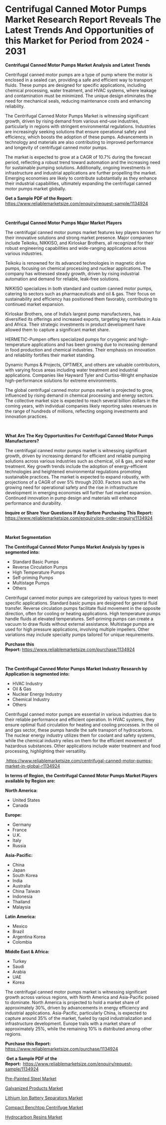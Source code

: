 <p><h1>Centrifugal Canned Motor Pumps Market Research Report Reveals The Latest Trends And Opportunities of this Market for Period from 2024 - 2031</h1></p><p><strong>Centrifugal Canned Motor Pumps Market Analysis and Latest Trends</strong></p>
<p><p>Centrifugal canned motor pumps are a type of pump where the motor is enclosed in a sealed can, providing a safe and efficient way to transport fluids. These pumps are designed for specific applications, including chemical processing, water treatment, and HVAC systems, where leakage and contamination must be minimized. The unique design eliminates the need for mechanical seals, reducing maintenance costs and enhancing reliability.</p><p>The Centrifugal Canned Motor Pumps Market is witnessing significant growth, driven by rising demand from various end-use industries, particularly in regions with stringent environmental regulations. Industries are increasingly seeking solutions that ensure operational safety and efficiency, which boosts the adoption of these pumps. Advancements in technology and materials are also contributing to improved performance and longevity of centrifugal canned motor pumps.</p><p>The market is expected to grow at a CAGR of 10.7% during the forecast period, reflecting a robust trend toward automation and the increasing need for sustainable pumping solutions. Additionally, ongoing investments in infrastructure and industrial applications are further propelling the market. Emerging economies are likely to contribute substantially as they enhance their industrial capabilities, ultimately expanding the centrifugal canned motor pumps market globally.</p></p>
<p><strong>Get a Sample PDF of the Report:&nbsp;</strong> <a href="https://www.reliablemarketsize.com/enquiry/request-sample/1134924?utm_campaign=1186&utm_medium=2&utm_source=Github&utm_content=ia&utm_term=09102024&utm_id=centrifugal-canned-motor-pumps">https://www.reliablemarketsize.com/enquiry/request-sample/1134924</a></p>
<p>&nbsp;</p>
<p><strong>Centrifugal Canned Motor Pumps Major Market Players</strong></p>
<p><p>The centrifugal canned motor pumps market features key players known for their innovative solutions and strong market presence. Major companies include Teikoku, NIKKISO, and Kirloskar Brothers, all recognized for their robust engineering capabilities and wide-ranging applications across various industries.</p><p>Teikoku is renowned for its advanced technologies in magnetic drive pumps, focusing on chemical processing and nuclear applications. The company has witnessed steady growth, driven by rising industrial automation and demand for reliable, leak-free solutions.</p><p>NIKKISO specializes in both standard and custom canned motor pumps, catering to sectors such as pharmaceuticals and oil & gas. Their focus on sustainability and efficiency has positioned them favorably, contributing to continued market expansion.</p><p>Kirloskar Brothers, one of India’s largest pump manufacturers, has diversified its offerings and increased exports, targeting key markets in Asia and Africa. Their strategic investments in product development have allowed them to capture a significant market share.</p><p>HERMETIC-Pumpen offers specialized pumps for cryogenic and high-temperature applications and has been growing due to increasing demand in food production and chemical industries. Their emphasis on innovation and reliability fortifies their market standing.</p><p>Dynamic Pumps & Projects, OPTIMEX, and others are valuable contributors, with varying focus areas including water treatment and industrial applications. Companies like Hayward Tyler and Curtiss-Wright emphasize high-performance solutions for extreme environments.</p><p>The global centrifugal canned motor pumps market is projected to grow, influenced by rising demand in chemical processing and energy sectors. The collective market size is expected to reach several billion dollars in the coming years, with individual companies likely reporting sales revenues in the range of hundreds of millions, reflecting ongoing investments and innovation practices.</p></p>
<p>&nbsp;</p>
<p><strong>What Are The Key Opportunities For Centrifugal Canned Motor Pumps Manufacturers?</strong></p>
<p><p>The centrifugal canned motor pumps market is witnessing significant growth, driven by increasing demand for efficient and reliable pumping solutions across various industries such as chemical, oil & gas, and water treatment. Key growth trends include the adoption of energy-efficient technologies and heightened environmental regulations promoting sustainable practices. The market is expected to expand robustly, with projections of a CAGR of over 5% through 2030. Factors such as the growing need for operational safety and the rise in infrastructure development in emerging economies will further fuel market expansion. Continued innovation in pump design and materials will enhance performance and durability.</p></p>
<p><strong>Inquire or Share Your Questions If Any Before Purchasing This Report:</strong> <a href="https://www.reliablemarketsize.com/enquiry/pre-order-enquiry/1134924?utm_campaign=1186&utm_medium=2&utm_source=Github&utm_content=ia&utm_term=09102024&utm_id=centrifugal-canned-motor-pumps">https://www.reliablemarketsize.com/enquiry/pre-order-enquiry/1134924</a></p>
<p>&nbsp;</p>
<p><strong>Market Segmentation</strong></p>
<p><strong>The Centrifugal Canned Motor Pumps Market Analysis by types is segmented into:</strong></p>
<p><ul><li>Standard Basic Pumps</li><li>Reverse Circulation Pumps</li><li>High Temperature Pumps</li><li>Self-priming Pumps</li><li>Multistage Pumps</li><li>Others</li></ul></p>
<p><p>Centrifugal canned motor pumps are categorized by various types to meet specific applications. Standard basic pumps are designed for general fluid transfer. Reverse circulation pumps facilitate fluid movement in the opposite direction, often for cooling or heating applications. High temperature pumps handle fluids at elevated temperatures. Self-priming pumps can create a vacuum to draw fluids without external assistance. Multistage pumps are used for high pressure applications, involving multiple impellers. Other variations may include specialty pumps tailored for unique requirements.</p></p>
<p><strong>Purchase this Report:&nbsp;</strong><a href="https://www.reliablemarketsize.com/purchase/1134924?utm_campaign=1186&utm_medium=2&utm_source=Github&utm_content=ia&utm_term=09102024&utm_id=centrifugal-canned-motor-pumps">https://www.reliablemarketsize.com/purchase/1134924</a></p>
<p>&nbsp;</p>
<p><strong>The Centrifugal Canned Motor Pumps Market Industry Research by Application is segmented into:</strong></p>
<p><ul><li>HVAC Industry</li><li>Oil & Gas</li><li>Nuclear Energy Industry</li><li>Chemical Industry</li><li>Others</li></ul></p>
<p><p>Centrifugal canned motor pumps are essential in various industries due to their reliable performance and efficient operation. In HVAC systems, they ensure optimal fluid circulation for heating and cooling processes. In the oil and gas sector, these pumps handle the safe transport of hydrocarbons. The nuclear energy industry utilizes them for coolant and safety systems, while the chemical industry relies on them for the efficient movement of hazardous substances. Other applications include water treatment and food processing, highlighting their versatility.</p></p>
<p><a href="https://www.reliablemarketsize.com/centrifugal-canned-motor-pumps-market-in-global-r1134924?utm_campaign=1186&utm_medium=2&utm_source=Github&utm_content=ia&utm_term=09102024&utm_id=centrifugal-canned-motor-pumps">&nbsp;https://www.reliablemarketsize.com/centrifugal-canned-motor-pumps-market-in-global-r1134924</a></p>
<p><strong>In terms of Region, the Centrifugal Canned Motor Pumps Market Players available by Region are:</strong></p>
<p>
    <p> <strong> North America: </strong>
        <ul>
            <li>United States</li>
            <li>Canada</li>
        </ul>
        </p> 
    <p> <strong> Europe: </strong>
        <ul>
            <li>Germany</li>
            <li>France</li>
            <li>U.K.</li>
            <li>Italy</li>
            <li>Russia</li>
        </ul>
        </p> 
    <p> <strong> Asia-Pacific: </strong>
        <ul>
            <li>China</li>
            <li>Japan</li>
            <li>South Korea</li>
            <li>India</li>
            <li>Australia</li>
            <li>China Taiwan</li>
            <li>Indonesia</li>
            <li>Thailand</li>
            <li>Malaysia</li>
        </ul>
        </p> 
    <p> <strong> Latin America: </strong>
        <ul>
            <li>Mexico</li>
            <li>Brazil</li>
            <li>Argentina Korea</li>
            <li>Colombia</li>
        </ul>
        </p> 
    <p> <strong> Middle East & Africa: </strong>
        <ul>
            <li>Turkey</li>
            <li>Saudi</li>
            <li>Arabia</li>
            <li>UAE</li>
            <li>Korea</li>
        </ul>
    </p>
    </p>
<p><p>The centrifugal canned motor pumps market is witnessing significant growth across various regions, with North America and Asia-Pacific poised to dominate. North America is projected to hold a market share of approximately 30%, driven by advancements in energy efficiency and industrial applications. Asia-Pacific, particularly China, is expected to capture around 35% of the market, fueled by rapid industrialization and infrastructure development. Europe trails with a market share of approximately 25%, while the remaining 10% is distributed among other regions.</p></p>
<p><strong>Purchase this Report: </strong><a href="https://www.reliablemarketsize.com/purchase/1134924?utm_campaign=1186&utm_medium=2&utm_source=Github&utm_content=ia&utm_term=09102024&utm_id=centrifugal-canned-motor-pumps">https://www.reliablemarketsize.com/purchase/1134924</a></p>
<p>&nbsp;<strong>Get a Sample PDF of the Report:&nbsp;&nbsp;</strong><a href="https://www.reliablemarketsize.com/enquiry/request-sample/1134924?utm_campaign=1186&utm_medium=2&utm_source=Github&utm_content=ia&utm_term=09102024&utm_id=centrifugal-canned-motor-pumps">https://www.reliablemarketsize.com/enquiry/request-sample/1134924</a></p>
<p><strong></strong></p>
<p><p><a href="https://github.com/tama6lmnbr/Market-Research-Report-List-1/blob/main/pre-painted-steel-market.md?utm_campaign=1186&utm_medium=2&utm_source=Github&utm_content=ia&utm_term=09102024&utm_id=centrifugal-canned-motor-pumps">Pre-Painted Steel Market</a></p><p><a href="https://www.linkedin.com/pulse/galvanized-products-market-innovations-trends-comprehensive-study-umedc?utm_campaign=1186&utm_medium=2&utm_source=Github&utm_content=ia&utm_term=09102024&utm_id=centrifugal-canned-motor-pumps">Galvanized Products Market</a></p><p><a href="https://www.linkedin.com/pulse/sustainability-trends-lithium-ion-battery-separators-industry-market-zkyrc?utm_campaign=1186&utm_medium=2&utm_source=Github&utm_content=ia&utm_term=09102024&utm_id=centrifugal-canned-motor-pumps">Lithium Ion Battery Separators Market</a></p><p><a href="https://github.com/indrystar/Market-Research-Report-List-5/blob/main/compact-benchtop-centrifuge-market.md?utm_campaign=1186&utm_medium=2&utm_source=Github&utm_content=ia&utm_term=09102024&utm_id=centrifugal-canned-motor-pumps">Compact Benchtop Centrifuge Market</a></p><p><a href="https://www.linkedin.com/pulse/hydrocarbon-resins-market-growth-outlook-from-2024-2031-projecting-j5uoc?utm_campaign=1186&utm_medium=2&utm_source=Github&utm_content=ia&utm_term=09102024&utm_id=centrifugal-canned-motor-pumps">Hydrocarbon Resins Market</a></p></p>